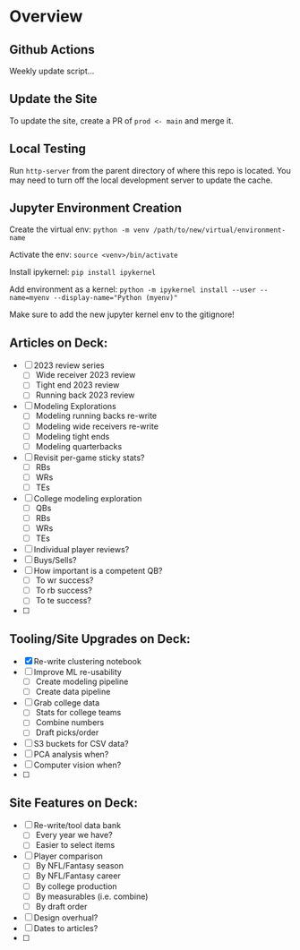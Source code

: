# Overview

## Github Actions

Weekly update script...

## Update the Site

To update the site, create a PR of `prod <- main` and merge it.

## Local Testing

Run `http-server` from the parent directory of where this repo is located. You may need to turn off the local development server to update the cache.

## Jupyter Environment Creation

Create the virtual env:
`python -m venv /path/to/new/virtual/environment-name`

Activate the env:
`source <venv>/bin/activate`

Install ipykernel:
`pip install ipykernel`

Add environment as a kernel:
`python -m ipykernel install --user --name=myenv --display-name="Python (myenv)"`

Make sure to add the new jupyter kernel env to the gitignore!

## Articles on Deck:

- [ ] 2023 review series
    - [ ] Wide receiver 2023 review
    - [ ] Tight end 2023 review
    - [ ] Running back 2023 review
- [ ] Modeling Explorations
    - [ ] Modeling running backs re-write
    - [ ] Modeling wide receivers re-write
    - [ ] Modeling tight ends
    - [ ] Modeling quarterbacks
- [ ] Revisit per-game sticky stats?
    - [ ] RBs
    - [ ] WRs
    - [ ] TEs
- [ ] College modeling exploration
    - [ ] QBs
    - [ ] RBs
    - [ ] WRs
    - [ ] TEs
- [ ] Individual player reviews?
- [ ] Buys/Sells?
- [ ] How important is a competent QB?
    - [ ] To wr success?
    - [ ] To rb success?
    - [ ] To te success?
- [ ] 


## Tooling/Site Upgrades on Deck:

- [x] Re-write clustering notebook
- [ ] Improve ML re-usability
    - [ ] Create modeling pipeline
    - [ ] Create data pipeline
- [ ] Grab college data
    - [ ] Stats for college teams
    - [ ] Combine numbers
    - [ ] Draft picks/order
- [ ] S3 buckets for CSV data?
- [ ] PCA analysis when?
- [ ] Computer vision when?
- [ ] 


## Site Features on Deck:

- [ ] Re-write/tool data bank
    - [ ] Every year we have?
    - [ ] Easier to select items
- [ ] Player comparison
    - [ ] By NFL/Fantasy season
    - [ ] By NFL/Fantasy career
    - [ ] By college production
    - [ ] By measurables (i.e. combine)
    - [ ] By draft order
- [ ] Design overhual?
- [ ] Dates to articles?
- [ ] 